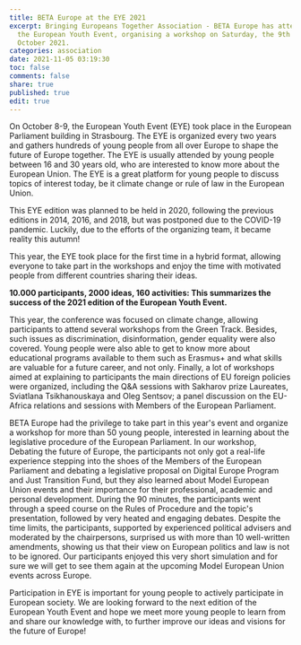 ```yaml
---
title: BETA Europe at the EYE 2021
excerpt: Bringing Europeans Together Association - BETA Europe has attended to
  the European Youth Event, organising a workshop on Saturday, the 9th of
  October 2021.
categories: association
date: 2021-11-05 03:19:30
toc: false
comments: false
share: true
published: true
edit: true
---
```

On October 8-9, the European Youth Event (EYE) took place in the European Parliament building in Strasbourg. The EYE is organized every two years and gathers hundreds of young people from all over Europe to shape the future of Europe together. The EYE is usually attended by young people between 16 and 30 years old, who are interested to know more about the European Union. The EYE is a great platform for young people to discuss topics of interest today, be it climate change or rule of law in the European Union.

This EYE edition was planned to be held in 2020, following the previous editions in 2014, 2016, and 2018, but was postponed due to the COVID-19 pandemic. Luckily, due to the efforts of the organizing team, it became reality this autumn!

This year, the EYE took place for the first time in a hybrid format, allowing everyone to take part in the workshops and enjoy the time with motivated people from different countries sharing their ideas.

**10.000 participants, 2000 ideas, 160 activities: This summarizes the success of the 2021 edition of the European Youth Event.**

This year, the conference was focused on climate change, allowing participants to attend several workshops from the Green Track. Besides, such issues as discrimination, disinformation, gender equality were also covered. Young people were also able to get to know more about educational programs available to them such as Erasmus+ and what skills are valuable for a future career, and not only. Finally, a lot of workshops aimed at explaining to participants the main directions of EU foreign policies were organized, including the Q&A sessions with Sakharov prize Laureates, Sviatlana Tsikhanouskaya and Oleg Sentsov; a panel discussion on the EU-Africa relations and sessions with Members of the European Parliament.

BETA Europe had the privilege to take part in this year's event and organize a workshop for more than 50 young people, interested in learning about the legislative procedure of the European Parliament. In our workshop, Debating the future of Europe, the participants not only got a real-life experience stepping into the shoes of the Members of the European Parliament and debating a legislative proposal on Digital Europe Program and Just Transition Fund, but they also learned about Model European Union events and their importance for their professional, academic and personal development. During the 90 minutes, the participants went through a speed course on the Rules of Procedure and the topic's presentation, followed by very heated and engaging debates. Despite the time limits, the participants, supported by experienced political advisers and moderated by the chairpersons, surprised us with more than 10 well-written amendments, showing us that their view on European politics and law is not to be ignored. Our participants enjoyed this very short simulation and for sure we will get to see them again at the upcoming Model European Union events across Europe.

Participation in EYE is important for young people to actively participate in European society. We are looking forward to the next edition of the European Youth Event and hope we meet more young people to learn from and share our knowledge with, to further improve our ideas and visions for the future of Europe!